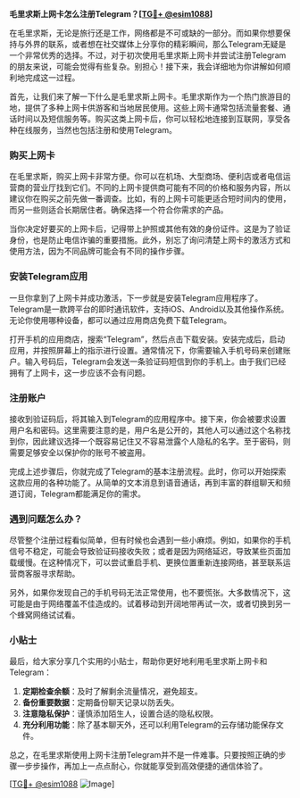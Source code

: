 **毛里求斯上网卡怎么注册Telegram？[[TG💪+ @esim1088](https://t.me/s/esim1088)]**

在毛里求斯，无论是旅行还是工作，网络都是不可或缺的一部分。而如果你想要保持与外界的联系，或者想在社交媒体上分享你的精彩瞬间，那么Telegram无疑是一个非常优秀的选择。不过，对于初次使用毛里求斯上网卡并尝试注册Telegram的朋友来说，可能会觉得有些复杂。别担心！接下来，我会详细地为你讲解如何顺利地完成这一过程。

首先，让我们来了解一下什么是毛里求斯上网卡。毛里求斯作为一个热门旅游目的地，提供了多种上网卡供游客和当地居民使用。这些上网卡通常包括流量套餐、通话时间以及短信服务等。购买这类上网卡后，你可以轻松地连接到互联网，享受各种在线服务，当然也包括注册和使用Telegram。

### 购买上网卡

在毛里求斯，购买上网卡非常方便。你可以在机场、大型商场、便利店或者电信运营商的营业厅找到它们。不同的上网卡提供商可能有不同的价格和服务内容，所以建议你在购买之前先做一番调查。比如，有的上网卡可能更适合短时间内的使用，而另一些则适合长期居住者。确保选择一个符合你需求的产品。

当你决定好要买的上网卡后，记得带上护照或其他有效的身份证件。这是为了验证身份，也是防止电信诈骗的重要措施。此外，别忘了询问清楚上网卡的激活方式和使用方法，因为不同品牌可能会有不同的操作步骤。

### 安装Telegram应用

一旦你拿到了上网卡并成功激活，下一步就是安装Telegram应用程序了。Telegram是一款跨平台的即时通讯软件，支持iOS、Android以及其他操作系统。无论你使用哪种设备，都可以通过应用商店免费下载Telegram。

打开手机的应用商店，搜索“Telegram”，然后点击下载安装。安装完成后，启动应用，并按照屏幕上的指示进行设置。通常情况下，你需要输入手机号码来创建账户。输入号码后，Telegram会发送一条验证码短信到你的手机上。由于我们已经拥有了上网卡，这一步应该不会有问题。

### 注册账户

接收到验证码后，将其输入到Telegram的应用程序中。接下来，你会被要求设置用户名和密码。这里需要注意的是，用户名是公开的，其他人可以通过这个名称找到你，因此建议选择一个既容易记住又不容易泄露个人隐私的名字。至于密码，则需要足够安全以保护你的账号不被盗用。

完成上述步骤后，你就完成了Telegram的基本注册流程。此时，你可以开始探索这款应用的各种功能了。从简单的文本消息到语音通话，再到丰富的群组聊天和频道订阅，Telegram都能满足你的需求。

### 遇到问题怎么办？

尽管整个注册过程看似简单，但有时候也会遇到一些小麻烦。例如，如果你的手机信号不稳定，可能会导致验证码接收失败；或者是因为网络延迟，导致某些页面加载缓慢。在这种情况下，可以尝试重启手机、更换位置重新连接网络，甚至联系运营商客服寻求帮助。

另外，如果你发现自己的手机号码无法正常使用，也不要慌张。大多数情况下，这可能是由于网络覆盖不佳造成的。试着移动到开阔地带再试一次，或者切换到另一个蜂窝网络试试看。

### 小贴士

最后，给大家分享几个实用的小贴士，帮助你更好地利用毛里求斯上网卡和Telegram：

1. **定期检查余额**：及时了解剩余流量情况，避免超支。
2. **备份重要数据**：定期备份聊天记录以防丢失。
3. **注意隐私保护**：谨慎添加陌生人，设置合适的隐私权限。
4. **充分利用功能**：除了基本聊天外，还可以利用Telegram的云存储功能保存文件。

总之，在毛里求斯使用上网卡注册Telegram并不是一件难事。只要按照正确的步骤一步步操作，再加上一点点耐心，你就能享受到高效便捷的通信体验了。

[[TG💪+ @esim1088](https://t.me/s/esim1088) ![Image](https://i.postimg.cc/4NQfJmqS/Snipaste-2025-05-13-00-14-12.png)]